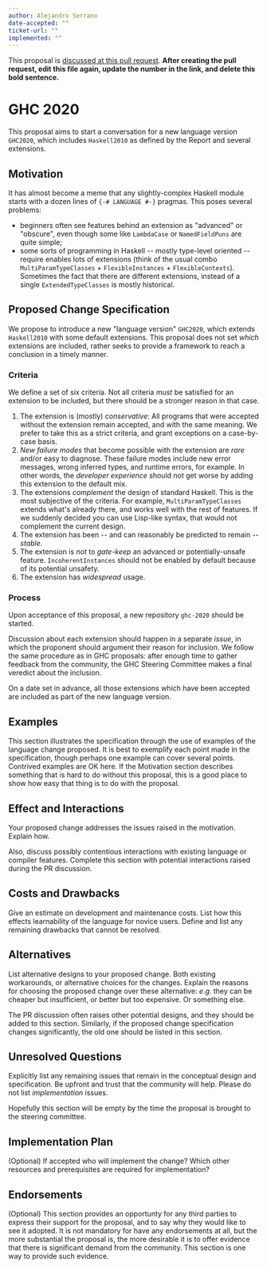 ```yaml
---
author: Alejandro Serrano
date-accepted: ""
ticket-url: ""
implemented: ""
---
```


This proposal is [discussed at this pull request](https://github.com/ghc-proposals/ghc-proposals/pull/0>).
**After creating the pull request, edit this file again, update the number in
the link, and delete this bold sentence.**

# GHC 2020

This proposal aims to start a conversation for a new language version `GHC2020`, which includes `Haskell2010` as defined by the Report and several extensions.

## Motivation

It has almost become a meme that any slightly-complex Haskell module starts with a dozen lines of `{-# LANGUAGE #-}` pragmas. This poses several problems:

- beginners often see features behind an extension as "advanced" or "obscure", even though some like `LambdaCase` or `NamedFieldPuns` are quite simple;
- some sorts of programming in Haskell -- mostly type-level oriented -- require enables lots of extensions (think of the usual combo `MultiParamTypeClasses` + `FlexibleInstances` + `FlexibleContexts`). Sometimes the fact that there are different extensions, instead of a single `ExtendedTypeClasses` is mostly historical.

## Proposed Change Specification

We propose to introduce a new "language version" `GHC2020`, which extends `Haskell2010` with some default extensions. This proposal does not set _which_ extensions are included, rather seeks to provide a framework to reach a conclusion in a timely manner.

### Criteria

We define a set of six criteria. Not all criteria _must_ be satisfied for an extension to be included, but there should be a stronger reason in that case.

1. The extension is (mostly) _conservative_: All programs that were accepted without the extension remain accepted, and with the same meaning. We prefer to take this as a strict criteria, and grant exceptions on a case-by-case basis.
2. _New failure modes_ that become possible with the extension are _rare_ and/or easy to diagnose. These failure modes include new error messages, wrong inferred types, and runtime errors, for example. In other words, the _developer experience_ should not get worse by adding this extension to the default mix.
3. The extensions _complement_ the design of standard Haskell. This is the most subjective of the criteria. For example, `MultiParamTypeClasses` extends what's already there, and works well with the rest of features. If we suddenly decided you can use Lisp-like syntax, that would not complement the current design.
4. The extension has been -- and can reasonably be predicted to remain -- _stable_.
5. The extension is _not_ to _gate-keep_ an advanced or potentially-unsafe feature. `IncoherentInstances` should not be enabled by default because of its potential unsafety.
6. The extension has _widespread_ usage.

### Process

Upon acceptance of this proposal, a new repository `ghc-2020` should be started.

Discussion about each extension should happen in a separate _issue_, in which the proponent should argument their reason for inclusion. We follow the same procedure as in GHC proposals: after enough time to gather feedback from the community, the GHC Steering Committee makes a final veredict about the inclusion.

On a date set in advance, all those extensions which have been accepted are included as part of the new language version.

## Examples

This section illustrates the specification through the use of examples of the
language change proposed. It is best to exemplify each point made in the
specification, though perhaps one example can cover several points. Contrived
examples are OK here. If the Motivation section describes something that is
hard to do without this proposal, this is a good place to show how easy that
thing is to do with the proposal.

## Effect and Interactions

Your proposed change addresses the issues raised in the
motivation. Explain how.

Also, discuss possibly contentious interactions with existing language or compiler
features. Complete this section with potential interactions raised
during the PR discussion.


## Costs and Drawbacks

Give an estimate on development and maintenance costs. List how this effects
learnability of the language for novice users. Define and list any remaining
drawbacks that cannot be resolved.


## Alternatives

List alternative designs to your proposed change. Both existing
workarounds, or alternative choices for the changes. Explain
the reasons for choosing the proposed change over these alternative:
*e.g.* they can be cheaper but insufficient, or better but too
expensive. Or something else.

The PR discussion often raises other potential designs, and they should be
added to this section. Similarly, if the proposed change
specification changes significantly, the old one should be listed in
this section.

## Unresolved Questions

Explicitly list any remaining issues that remain in the conceptual design and
specification. Be upfront and trust that the community will help. Please do
not list *implementation* issues.

Hopefully this section will be empty by the time the proposal is brought to
the steering committee.


## Implementation Plan

(Optional) If accepted who will implement the change? Which other resources
and prerequisites are required for implementation?

## Endorsements

(Optional) This section provides an opportunty for any third parties to express their
support for the proposal, and to say why they would like to see it adopted.
It is not mandatory for have any endorsements at all, but the more substantial
the proposal is, the more desirable it is to offer evidence that there is
significant demand from the community.  This section is one way to provide
such evidence.

